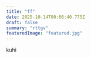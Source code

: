 ```yaml
---
title: "ff"
date: 2025-10-14T00:06:40.775Z
draft: false
summary: "rttgv"
featuredImage: "featured.jpg"
---
```


kuhi

